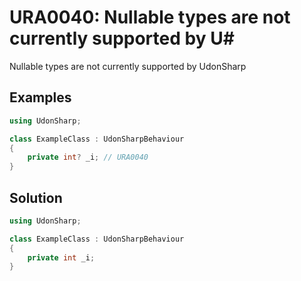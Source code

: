 # URA0040: Nullable types are not currently supported by U#

Nullable types are not currently supported by UdonSharp

## Examples

```csharp
using UdonSharp;

class ExampleClass : UdonSharpBehaviour
{
    private int? _i; // URA0040
}
```

## Solution

```csharp
using UdonSharp;

class ExampleClass : UdonSharpBehaviour
{
    private int _i;
}
```

